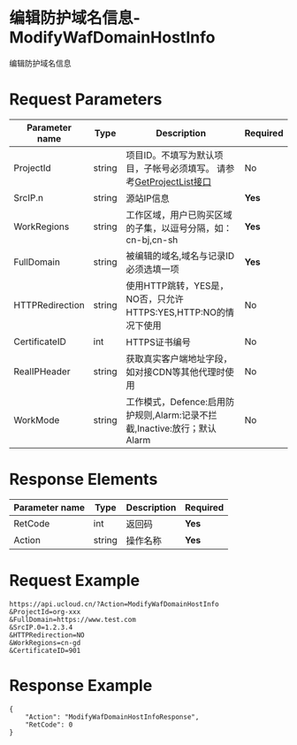 # 编辑防护域名信息-ModifyWafDomainHostInfo

编辑防护域名信息

# Request Parameters
|Parameter name|Type|Description|Required|
|---|---|---|---|
|ProjectId|string|项目ID。不填写为默认项目，子帐号必须填写。 请参考[GetProjectList接口](api/summary/get_project_list)|No|
|SrcIP.n|string|源站IP信息|**Yes**|
|WorkRegions|string|工作区域，用户已购买区域的子集，以逗号分隔，如：cn-bj,cn-sh|**Yes**|
|FullDomain|string|被编辑的域名,域名与记录ID必须选填一项|**Yes**|
|HTTPRedirection|string|使用HTTP跳转，YES是，NO否，只允许HTTPS:YES,HTTP:NO的情况下使用|No|
|CertificateID|int|HTTPS证书编号|No|
|RealIPHeader|string|获取真实客户端地址字段，如对接CDN等其他代理时使用|No|
|WorkMode|string|工作模式，Defence:启用防护规则,Alarm:记录不拦截,Inactive:放行；默认Alarm|No|

# Response Elements
|Parameter name|Type|Description|Required|
|---|---|---|---|
|RetCode|int|返回码|**Yes**|
|Action|string|操作名称|**Yes**|

# Request Example
```
https://api.ucloud.cn/?Action=ModifyWafDomainHostInfo
&ProjectId=org-xxx
&FullDomain=https://www.test.com
&SrcIP.0=1.2.3.4
&HTTPRedirection=NO
&WorkRegions=cn-gd
&CertificateID=901
```

# Response Example
```
{
    "Action": "ModifyWafDomainHostInfoResponse", 
    "RetCode": 0
}
```

